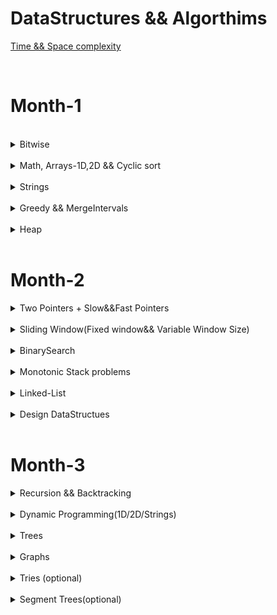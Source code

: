 DataStructures && Algorthims
============================

[Time && Space complexity](https://flexiple.com/algorithms/big-o-notation-cheat-sheet/)


<br>

<h1>Month-1</h1>


<br>
<details>
<Summary>Bitwise</Summary>

<Summary>Bitwise properties</Summary>

S.No. | Question Name | Java Solution |
------|---------------|---------------|
1 | [Check if ith bit set or not](https://practice.geeksforgeeks.org/problems/check-whether-k-th-bit-is-set-or-not-1587115620/1) |[JAVA](./src/main/java/Bitwise/BitSetOrNot.java)|
1 | [Number of 1 bits](https://leetcode.com/problems/number-of-1-bits/) |[JAVA](./src/main/java/Bitwise/NumberOfSetBits.java)|
1 | [Counting Bits](https://leetcode.com/problems/counting-bits/) |[JAVA](./src/main/java/Bitwise/CountingBits.java)|
4 | [Reverse Bits](https://leetcode.com/problems/reverse-bits/) |[JAVA](./src/main/java/Bitwise/ReverseBits.java)|
5 | [say N is odd/even](https://practice.geeksforgeeks.org/problems/odd-or-even3618/1) |[JAVA](./src/main/java/Bitwise/EvenOrOdd.java)|
6 | [Swap all odd and even bits](https://practice.geeksforgeeks.org/problems/swap-all-odd-and-even-bits-1587115621/1) |[JAVA](./src/main/java/Bitwise/PowerSet.java)|
7 | [Longest Consecutive 1’s)](https://practice.geeksforgeeks.org/problems/longest-consecutive-1s-1587115620/1) |[JAVA](./src/main/java/Bitwise/PowerSet.java)|
8 | [Sparse Number](https://practice.geeksforgeeks.org/problems/number-is-sparse-or-not-1587115620/1) |[JAVA](./src/main/java/Bitwise/PowerSet.java)|
9 | [Extract/Set/Clear/Remove](https://www.geeksforgeeks.org/set-clear-and-toggle-a-given-bit-of-a-number-in-c/) |[JAVA](./src/main/java/Bitwise/)|
10 | [Check if a no is a power of 2](https://practice.geeksforgeeks.org/problems/power-of-2-1587115620/1) |[JAVA](./src/main/java/Bitwise/PowerOf2OrNot.java)|
11 | [Copy set bits in a range ](https://www.geeksforgeeks.org/copy-set-bits-in-a-range/) |[JAVA](https://www.geeksforgeeks.org/copy-set-bits-in-a-range)|
12 | [Complement of base 10 number ](https://leetcode.com/problems/complement-of-base-10-integer) |[JAVA](./src/main/java/Bitwise/DecimalToBinaryConversion.java)|
13 | [bit difference ](https://leetcode.com/problems/convert-a-number-to-hexadecimal/) |[JAVA](./src/main/java/Bitwise/DecimalToBinaryConversion.java)|

<Summary>Shifting</Summary>

S.No. | Question Name | Java Solution |
------|---------------|---------------|
1 | [Print Xor of 1 to N and Range](https://practice.geeksforgeeks.org/problems/xor-of-a-given-range/1) |[JAVA](./src/main/java/Bitwise/XOR_Range.java)|
2 | [Bitwise AND of Numbers Range](https://leetcode.com/problems/bitwise-and-of-numbers-range/) |[JAVA](./src/main/java/Bitwise/BitwiseANDRange.java)|
3 | [Divide two integers without using multiplication, division, and mod operator ](https://leetcode.com/problems/divide-two-integers/) |[JAVA](./src/main/java/Bitwise/DecimalToBinaryConversion.java)|
4 | [square of no without using *, / and pow() ](https://www.geeksforgeeks.org/calculate-square-of-a-number-without-using-and-pow/) |[JAVA](./src/main/java/Bitwise/DecimalToBinaryConversion.java)|

<Summary>XOR problems</Summary>

S.No. | Question Name | Java Solution |
------|---------------|---------------|
1 | [Maximum subset XOR](https://practice.geeksforgeeks.org/problems/maximum-subset-xor/1) |[JAVA](./src/main/java/Bitwise/PowerSet.java)|
2 | [Single Number](https://leetcode.com/problems/single-number/) |[JAVA](./src/main/java/Bitwise/SingleNumber_I.java)|
2 | [Single Number II](https://leetcode.com/problems/single-number-ii/) |[JAVA](./src/main/java/Bitwise/SingleNumber_I.java)|
2 | [Single Number III](https://leetcode.com/problems/single-number-iii) |[JAVA](./src/main/java/Bitwise/TwoUniqueNumbers.java)|
3 | [Swap 2 nos without using third variable](https://practice.geeksforgeeks.org/problems/swap-two-numbers3844/1) |[JAVA](./src/main/java/Bitwise/Swap2Numbers.java)|
4 | [Missing Numbers](https://leetcode.com/problems/missing-number/) |[JAVA](./src/main/java/Bitwise/MissingNumberXor.java)|
5 | [Subsets(power set)](https://practice.geeksforgeeks.org/problems/power-set4302/1) |[JAVA](./src/main/java/Bitwise/PowerSet.java)|

<Summary>Conversions</Summary>

S.No. | Question Name | Java Solution |
------|---------------|---------------|
1 | [Decimal to Binary ](https://practice.geeksforgeeks.org/problems/decimal-to-binary-1587115620/1) |[JAVA](./src/main/java/Bitwise/DecimalToBinaryConversion.java)|
2 | [Binary to Decimal](https://practice.geeksforgeeks.org/problems/binary-number-to-decimal-number3525/1) |[JAVA](./src/main/java/Bitwise/BinaryToDecimalConversion.java)|
3 | [Convert a number to hexadecimal ](https://leetcode.com/problems/convert-a-number-to-hexadecimal/) |[JAVA](./src/main/java/Bitwise/DecimalToBinaryConversion.java)|
4 | [Add Binary](https://leetcode.com/problems/add-binary/) |[JAVA](./src/main/java/Bitwise/AddBinary.java)|
5 | [Sum of Two Integers](https://leetcode.com/problems/sum-of-two-integers/) |[JAVA](./src/main/java/Bitwise/SumOfTwoIntegers.java)|


</details>





<br>
<details>
<Summary>Math, Arrays-1D,2D && Cyclic sort</Summary>

<br/>
<Summary>Math</Summary>

S.No. | Question Name | Java Solution |
------|---------------|---------------|
1 | [Plus One](https://leetcode.com/problems/plus-one/) |[JAVA](./src/main/java/Arrays/PlusOne.java)|
2 | [Factorial Trailing Zeros](https://leetcode.com/problems/factorial-trailing-zeroes/) |[JAVA](./src/main/java/Arrays/FactorialTrailingZeros.java)|
3 | [Max points on a line](https://leetcode.com/problems/max-points-on-a-line/) |[JAVA](./src/main/java/Arrays/MaxPointsInALine.java)|
4 | [Fraction to recurring decimal](https://leetcode.com/problems/fraction-to-recurring-decimal/) |[JAVA](./src/main/java/Arrays/FractionToRecurringDecimal.java)|
5 | [Logger Rate Limiter](https://prepfortech.in/interview-topics/hash-table/logger-rate-limiter-leet-code/) |[JAVA](./src/main/java/Arrays/)|
6 | [Ugly Number - prime factors](https://leetcode.com/problems/ugly-number/) |[JAVA](./src/main/java/Arrays/Primes.java)|
6 | [Count primes](https://leetcode.com/problems/count-primes/) |[JAVA](./src/main/java/Arrays/Primes.java)|
7 | [GCD/LCM](https://leetcode.com/problems/logger-rate-limiter/) |[JAVA](./src/main/java/Arrays/Primes.java)|
8 | [Pascals Triangle](https://leetcode.com/problems/pascals-triangle/) |[JAVA](./src/main/java/Arrays/PascalsTriangle.java)|
9 | [Integer to Roman](https://leetcode.com/problems/integer-to-roman/) |[JAVA](./src/main/java/Arrays/IntegerToRomanViceVersa.java)|
9 | [Roman To Integer](https://leetcode.com/problems/roman-to-integer/) |[JAVA](./src/main/java/Arrays/IntegerToRomanViceVersa.java)|
10 | [Excel sheet column title](https://leetcode.com/problems/roman-to-integer/) |[JAVA](./src/main/java/Arrays/ExcelSheet.java)|
10 | [Excel Sheet column number](https://leetcode.com/problems/roman-to-integer/) |[JAVA](./src/main/java/Arrays/ExcelSheet.java)|


<br/>
<Summary>Cyclic Sort - all are same logic</Summary>

S.No. | Question Name | Java Solution |
------|---------------|---------------|
1 |[Missing Number](https://leetcode.com/problems/missing-number/) |[JAVA](./src/main/java/CyclicSort/MissingNumber.java)|
1 |[Find all numbers disappeard in the array](https://leetcode.com/problems/find-all-numbers-disappeared-in-an-array/) |[JAVA](./src/main/java/CyclicSort/FindAllMissingNumbersInArray.java)|
1 |[FInd the duplicate number](https://leetcode.com/problems/find-the-duplicate-number/)|[JAVA](./src/main/java/CyclicSort/FindTheDuplicateNumber.java)|
1 |[Find all duplicates in an array](https://leetcode.com/problems/find-all-duplicates-in-an-array/) |[JAVA](./src/main/java/CyclicSort/FillAllDuplicatesInArray.java)|
1 |[Set mismatch](https://leetcode.com/problems/set-mismatch/) |[JAVA](./src/main/java/CyclicSort/SetMismatch.java)|
1 |[First missing positive number](https://leetcode.com/problems/first-missing-positive/)|[JAVA](./src/main/java/CyclicSort/FirstMissingPositive.java)|



<br/>
<Summary>1D-Array</Summary>

S.No. | Question Name | Java Solution |
------|---------------|---------------|
1 | [Palindrome Number](https://leetcode.com/problems/palindrome-number/) |[JAVA](./src/main/java/Arrays/PalindromeNumber.java)|
1 | [Longest Palindrome](https://leetcode.com/problems/longest-palindrome/) |[JAVA](./src/main/java/Arrays/LongestPalindromeLength.java)|
1 | [Longest Consecutive sequence](https://leetcode.com/problems/longest-consecutive-sequence/) |[JAVA](./src/main/java/Arrays/LongestConsecutiveSequence.java)|
2 | [Majority Element I & II](https://leetcode.com/problems/majority-element/) |[JAVA](./src/main/java/Arrays/MajorityElement.java)|
3 | [max-consecutive-ones](https://leetcode.com/problems/max-consecutive-ones/) |[JAVA](./src/main/java/TwoPointers/MaxConsecutiveOnes.java)|
4 | [Product of Array-exceptSelf(PrefixSum)](https://leetcode.com/problems/product-of-array-except-self/) |[JAVA](./src/main/java/Arrays/ProductOfArrayExceptSelf.java)|
5 | [RotateArray](https://leetcode.com/problems/rotate-array/) |[JAVA](./src/main/java/Arrays/RotateArray.java)|
5 | [check if array is rotated or not](https://leetcode.com/problems/check-if-array-is-sorted-and-rotated/) |[JAVA](./src/main/java/Arrays/RotateArray.java)|
6 | [Convert array into zigzag fashion](https://practice.geeksforgeeks.org/problems/convert-array-into-zig-zag-fashion1638/1) |[JAVA](./src/main/java/Arrays/Zigzag.java)|
6 | [Wiggle sort I & II](https://leetcode.com/problems/wiggle-sort-ii/) |[JAVA](./src/main/java/Arrays/Zigzag.java)|
6 | [Rearrange Array Alternatly](https://practice.geeksforgeeks.org/problems/-rearrange-array-alternately-1587115620/1) |[JAVA](./src/main/java/Arrays/Zigzag.java)|
6 | [Element with left side smaller and right side greater](https://practice.geeksforgeeks.org/problems/unsorted-array4925/1) |[JAVA](./src/main/java/Arrays/Zigzag.java)|

<br/>
<Summary>Matrix - 2D Problems</Summary>

S.No. | Question Name | Java Solution |
------|---------------|---------------|
1 | [Rotate Image](https://leetcode.com/problems/rotate-image/) |[JAVA](./src/main/java/Arrays/RotateImage.java)|
2 | [Set Matrix to Zero](https://leetcode.com/problems/set-matrix-zeroes/) |[JAVA](./src/main/java/Arrays/SetMatrixToZeros.java)|
3 | [Spiral Matrix I & II](https://leetcode.com/problems/spiral-matrix/) |[JAVA](./src/main/java/Arrays/SpiralMatrix.java)|
4 | [Game of Life](https://leetcode.com/problems/game-of-life/) |[JAVA](./src/main/java/Arrays/GameOfLife.java)|


</details>




<br>
<details>
<Summary>Strings</Summary>

<Summary>Common string problems</Summary>

S.No. | Question Name | Java Solution |
------|---------------|---------------|
1 | [Valid Anagram](https://leetcode.com/problems/valid-anagram/) |[JAVA](./src/main/java/Strings/ValidAnagram.java)|
2 | [Group Anagrams](https://leetcode.com/problems/group-anagrams/) |[JAVA](./src/main/java/Strings/)|
3 | [Valid Palindrome](https://leetcode.com/problems/valid-palindrome/) |[JAVA](./src/main/java/Strings/ValidPalindrome.java)|
4 | [Valid Palindrome II](https://leetcode.com/problems/valid-palindrome-ii/) |[JAVA](./src/main/java/Strings/ValidPalindromeII.java)|
5 | [Isomorphic Strings](https://leetcode.com/problems/isomorphic-strings/) |[JAVA](./src/main/java/Strings/Isomorphic.java)|
6 | [Ransom Note](https://leetcode.com/problems/ransom-note/) |[JAVA](./src/main/java/Strings/RansomNote.java)|
7 | [Count and Say](https://leetcode.com/problems/count-and-say/) |[JAVA](./src/main/java/Strings/CountAndSay.java)|
8 | [Encode & Decode Strings](https://leetcode.com/problems/encode-and-decode-strings/) |[JAVA](./src/main/java/Strings/EncodeAndDecodeStrings.java)|
9 | [String Compression](https://leetcode.com/problems/string-compression) |[JAVA](./src/main/java/Strings/TextJustification.java)|
10 | [Zig Zag conversion](https://leetcode.com/problems/zigzag-conversion/) |[JAVA](./src/main/java/Strings/ZigZagConversion.java)|
11| [Length of Last Word](https://leetcode.com/problems/length-of-last-word/) |[JAVA](./src/main/java/Strings/LengthOfLastWord.java)|
12 | [Reverse words in a string](https://leetcode.com/problems/reverse-words-in-a-string/) |[JAVA](./src/main/java/Strings/ReverseWordsInAString.java)|

<Summary>KMP Algorithm - Pattern matching && Text formatting</Summary>

S.No. | Question Name | Java Solution |
------|---------------|---------------|
1 | [Find the index of the first occurence in a string(atoI - kmp)](https://leetcode.com/problems/find-the-index-of-the-first-occurrence-in-a-string/) |[JAVA](./src/main/java/Strings/AtoIKMP.java)|
2 | [Longest common prefix](https://leetcode.com/problems/longest-common-prefix/) |[JAVA](./src/main/java/Strings/LongestCommonPrefix.java)|
3 | [Text Justification](https://leetcode.com/problems/text-justification/) |[JAVA](./src/main/java/Strings/TextJustification.java)|

<Summary>Other problems</Summary>

S.No. | Question Name | Java Solution |
------|---------------|---------------|
1 | [minimum-insertion-steps-to-make-a-string-palindrome](https://leetcode.com/problems/minimum-insertion-steps-to-make-a-string-palindrome) |[JAVA](./src/main/java/Strings/MinInsertions.java)|
2 | [longest-palindromic-substring](https://leetcode.com/problems/longest-palindromic-substring) |[JAVA](./src/main/java/Strings/LongestPalindromicSubstring.java)|
3 | [Compare version numbers](https://leetcode.com/problems/compare-version-numbers/) |[JAVA](./src/main/java/Strings/CompareVersionNumbers.java)|
4 | [Validate IP Address](https://leetcode.com/problems/validate-ip-address) |[JAVA](./src/main/java/Strings/ValidateIPAddress.java)|
5 | [Kids with greatest number of candies](https://leetcode.com/problems/kids-with-the-greatest-number-of-candies) |[JAVA](./src/main/java/Strings/TextJustification.java)|
6 | [Can place flowers](https://leetcode.com/problems/can-place-flowers) |[JAVA](./src/main/java/Strings/TextJustification.java)|
7 | [GCD of strings](https://leetcode.com/problems/greatest-common-divisor-of-strings) |[JAVA](./src/main/java/Strings/TextJustification.java)|

</details>



<br>
<details>
<Summary>Greedy && MergeIntervals </Summary>

S.No. | Question Name | Java Solution |
------|---------------|---------------|
1 |[Largest-Number](https://leetcode.com/problems/largest-number/) |[JAVA](./src/main/java/Greedy/LargestFromArray.java)|
2 |[Gas Station](https://leetcode.com/problems/gas-station/) |[JAVA](./src/main/java/Greedy/GasStationOrCircularTour.java)|
3 |[Candy](https://leetcode.com/problems/candy/) |[JAVA](./src/main/java/Greedy/CarPoolingAndCandy.java)|
4 |[Car Pooling](https://leetcode.com/problems/car-pooling/) |[JAVA](./src/main/java/Greedy/CarPoolingAndCandy.java)|
5 |[Boats to save people](https://leetcode.com/problems/boats-to-save-people/) |[JAVA](./src/main/java/Greedy/MinimumNoOfBoatsToSavePeople.java)|
6 |[Minimum platforms](https://practice.geeksforgeeks.org/problems/minimum-platforms-1587115620/1) |[JAVA](./src/main/java/Greedy/MinimumNoOfPlatformsRequired.java)|
7 |[Minimum no of refueling shops](https://leetcode.com/problems/minimum-number-of-refueling-stops/) |[JAVA](./src/main/java/Greedy/MinimumNoOfRefuelingStops.java)|
8 |[Jump Game](https://leetcode.com/problems/jump-game/) |[JAVA](./src/main/java/Greedy/JumpGame.java)|
9 |[Two-City-scheduling](https://leetcode.com/problems/two-city-scheduling/) |[JAVA](./src/main/java/Greedy/TwoCitySchedulingInterview.java)|
10 |[Find the celebrity](https://www.youtube.com/watch?v=LZJBZEnoYLQ) |[JAVA](./src/main/java/Greedy/FindTheCelebrity.java)|
11 |[distribute-candies](https://leetcode.com/problems/distribute-candies/) |[JAVA](./src/main/java/Greedy/DistributeCandies.java)|
12 |[increasing-triplet-subsequence](https://leetcode.com/problems/increasing-triplet-subsequence/) |[JAVA](./src/main/java/Greedy/IncreasingTripletSubsequence.java)|


<Summary>MergeIntervals</Summary>

S.No. | Question Name | Java Solution |
------|---------------|---------------|
1 |[mergeInterval](https://leetcode.com/problems/merge-intervals/) |[JAVA](./src/main/java/mergeIntervals/mergeIntervals.java)|
2 |[InsertInterval](https://leetcode.com/problems/insert-interval/) |[JAVA](./src/main/java/mergeIntervals/InsertIntervals.java)|
3 |[Non-overlapping intervals](https://leetcode.com/problems/non-overlapping-intervals/) |[JAVA](./src/main/java/mergeIntervals/Non_overlappingInterval.java)|
4 |[Interval List Intersections](https://leetcode.com/problems/interval-list-intersections/) |[JAVA](./src/main/java/mergeIntervals/IntervalListIntersections.java)|
5 |[Minimum no of arrows to burst ballons](https://leetcode.com/problems/minimum-number-of-arrows-to-burst-balloons/) |[JAVA](./src/main/java/mergeIntervals/MinimumArrowsToBurstBallons.java)|
5 |[Meeting rooms I&II](https://www.lintcode.com/problem/920/) |[JAVA](./src/main/java/mergeIntervals/MeetingRooms.java)|
6 |[Employee free time](https://leetcode.com/problems/employee-free-time/) |[JAVA](./src/main/java/mergeIntervals/EmployeeFreeTime.java)|
7 |[Summary Ranges](https://leetcode.com/problems/summary-ranges/) |[JAVA](./src/main/java/mergeIntervals/SummaryRanges.java)|
</details>




<br>
<details>
<Summary>Heap</Summary>


<Summary>Kth Smallest/Largest</Summary>

S.No. | Question Name | Java Solution |
------|---------------|---------------|
1 | [K Closest Points to Origin](https://leetcode.com/problems/k-closest-points-to-origin/) |[JAVA](./src/main/java/Heaps//)|
1 | [Kth Largest element in an array](https://leetcode.com/problems/kth-largest-element-in-an-array/) |[JAVA](./src/main/java/Heaps/)|
1 | [Kth Largest Element in a Stream](https://leetcode.com/problems/kth-largest-element-in-a-stream/) |[JAVA](./src/main/java/Heaps/)|
2 | [Find K pairs with smallest sums](https://leetcode.com/problems/find-k-pairs-with-smallest-sums/) |[JAVA](./src/main/java/Heaps/)|
3 | [Find the Kth Smallest Sum of a Matrix with sorted rows](https://leetcode.com/problems/find-the-kth-smallest-sum-of-a-matrix-with-sorted-rows/) |[JAVA](./src/main/java/Heaps/)|


<Summary>Top K pattern</Summary>

S.No. | Question Name | Java Solution |
------|---------------|---------------|
4 | [Top k Frequent elements](https://leetcode.com/problems/top-k-frequent-elements/) |[JAVA](./src/main/java/Heaps/)|
4 | [Top k Frequent words](https://leetcode.com/problems/top-k-frequent-words/) |[JAVA](./src/main/java/Heaps/)|
4 | [Sort Characters By Frequency](https://leetcode.com/problems/sort-characters-by-frequency/) |[JAVA](./src/main/java/Heaps/)|


<Summary>Two Heaps && Merge Patterns</Summary>

S.No. | Question Name | Java Solution |
------|---------------|---------------|
1 | [Find median from data stream](https://leetcode.com/problems/find-median-from-data-stream/) |[JAVA](./src/main/java/Heaps/)|
1 | [Sliding Window Median](https://leetcode.com/problems/sliding-window-median/) |[JAVA](./src/main/java/Heaps/)|
2 | [Merge k sorted lists](https://leetcode.com/problems/merge-k-sorted-lists) |[JAVA](./src/main/java/Heaps/MergeKSortedLists.java)|
3 | [Reoragnize String](https://leetcode.com/problems/reorganize-string/) |[JAVA](./src/main/java/Heaps/)|
3 | [Rearrange String k Distance Apart](https://leetcode.com/problems/reorganize-string/) |[JAVA](./src/main/java/Heaps/)|
4 | [Task Scheduler](https://leetcode.com/problems/task-scheduler/) |[JAVA](./src/main/java/Heaps/)|
5 | [IPO](https://leetcode.com/problems/ipo/) |[JAVA](./src/main/java/Heaps/)|
6 | [Ugly Number II](https://leetcode.com/problems/ugly-number-ii/)|[JAVA](./src/main/java/Heaps/)|
7 | [Minimum Cost to Hire K workers](https://leetcode.com/problems/minimum-cost-to-hire-k-workers/) |[JAVA](./src/main/java/Heaps/)|
8 | [Minimum Cost to Connect sticks](https://www.codingninjas.com/studio/problems/minimum-cost-to-connect-sticks_1402396) |[JAVA](./src/main/java/Heaps/)|


</details>


<br>
<h1>Month-2</h1>

<details>
<Summary>Two Pointers + Slow&&Fast Pointers</Summary>

S.No. | Question Name | Java Solution |
------|---------------|---------------|
1 | [Two Sum](https://leetcode.com/problems/two-sum/) |[JAVA](./src/main/java/TwoPointers/TwoSum_I.java)|
2 | [Two Sum II - Input Array sorted](https://leetcode.com/problems/two-sum-ii-input-array-is-sorted/) |[JAVA](./src/main/java/TwoPointers/TwoSum_II.java)|
3 | [3 Sum](https://leetcode.com/problems/3sum/) |[JAVA](./src/main/java/TwoPointers/ThreeSum.java)|
4 | [3 Sum closest](https://leetcode.com/problems/3sum-closest/) |[JAVA](./src/main/java/TwoPointers/ThreeSumClosest.java)|
5 | [4 Sum](https://leetcode.com/problems/4sum/) |[JAVA](./src/main/java/TwoPointers/FourSum.java)|
6 | [4 Sum II](https://leetcode.com/problems/4sum-ii/) |[JAVA](./src/main/java/TwoPointers/FourSum_II.java)|
7 | [k-diff-pairs-in-an-array](https://leetcode.com/problems/k-diff-pairs-in-an-array/) |[JAVA](./src/main/java/TwoPointers/FindKDiffPairs.java)|
8 | [Valid Triangle](https://leetcode.com/problems/valid-triangle-number/) |[JAVA](./src/main/java/TwoPointers/ValidTriangle.java)|
9 | [partition-labels](https://leetcode.com/problems/partition-labels/) |[JAVA](./src/main/java/TwoPointers/PartitionLabels.java)|
10 | [move-zeroes](https://leetcode.com/problems/move-zeroes/) |[JAVA](./src/main/java/TwoPointers/MoveZeros.java)|
11 | [sort-colors](https://leetcode.com/problems/sort-colors/) |[JAVA](./src/main/java/TwoPointers/SortColors.java)|
13 | [Remove Element](https://leetcode.com/problems/remove-element/) |[JAVA](./src/main/java/TwoPointers/RemoveElement.java)|
13 | [remove-duplicates-from-sorted-array/](https://leetcode.com/problems/remove-duplicates-from-sorted-array/) |[JAVA](./src/main/java/TwoPointers/RemoveDuplicatesFromSortedArrayIAndII.java)|
13 | [remove-duplicates-from-sorted-array II/](https://leetcode.com/problems/remove-duplicates-from-sorted-array-ii/) |[JAVA](./src/main/java/TwoPointers/RemoveDuplicatesFromSortedArrayIAndII.java)|
14 | [merge-sorted-array](https://leetcode.com/problems/merge-sorted-array/) |[JAVA](./src/main/java/TwoPointers/MergeSortedArray.java)|
15 | [trapping-rain-water](https://leetcode.com/problems/trapping-rain-water/)|[JAVA](./src/main/java/TwoPointers/TrappingRainWater.java)|
15 | [Trapping-rain-water-II](https://leetcode.com/problems/trapping-rain-water-ii/) |[JAVA](./src/main/java/TwoPointers/)|
16 | [container-with-most-water](https://leetcode.com/problems/container-with-most-water/) |[JAVA](./src/main/java/TwoPointers/ContainerWithMostWater.java)|
16 | [Next permutation](https://leetcode.com/problems/next-permutation/) |[JAVA](./src/main/java/TwoPointers/ContainerWithMostWater.java)|


<Summary>Slow and Fast Pointers</Summary>

S.No. | Question Name | Java Solution |
------|---------------|---------------|
1 | [Middle of the LinkedList](https://leetcode.com/problems/middle-of-the-linked-list/) |[JAVA](./src/main/java/FastAndSlowPointers/MiddleOfTheLinkedList.java)|
2 | [Linked List cycle](https://leetcode.com/problems/linked-list-cycle/) |[JAVA](./src/main/java/FastAndSlowPointers/LinkedListCycle.java)|
2 | [Linked List cycle II](https://leetcode.com/problems/linked-list-cycle-ii/) |[JAVA](./src/main/java/FastAndSlowPointers/LinkedListCycle_II.java)|
3 | [Circular Array Loop](https://leetcode.com/problems/circular-array-loop/) |[JAVA](./src/main/java/FastAndSlowPointers/CircularArrayLoop.java)|
4 | [Palindrome LinkedList](https://leetcode.com/problems/palindrome-linked-list/) |[JAVA](./src/main/java/FastAndSlowPointers/PalindromeLinkedList.java)|
5 | [Happy Number](https://leetcode.com/problems/happy-number/) |[JAVA](./src/main/java/FastAndSlowPointers/HappyNumber.java)|
6 | [Find the duplicate Number](https://leetcode.com/problems/find-the-duplicate-number/description/) |[JAVA](./src/main/java/FastAndSlowPointers/FindTheDuplicateNumber.java)|
7 | [Swapping nodes Linked List](https://leetcode.com/problems/swapping-nodes-in-a-linked-list/) |[JAVA](./src/main/java/LinkedList/SwapNodesInLinkedList.java)|
7 | [Remove/Delete Nth node from end of list](https://leetcode.com/problems/remove-nth-node-from-end-of-list/) |[JAVA](./src/main/java/LinkedList/RemoveNthNodeFromEndOfList.java)|
7 | [Delete Node in a Linked Lists](https://leetcode.com/problems/delete-node-in-a-linked-list/) |[JAVA](./src/main/java/LinkedList/DeleteNodeInALinkedList.java)|
7 | [Delete Middle Node of Linked List](https://leetcode.com/problems/delete-the-middle-node-of-a-linked-list/) |[JAVA](./src/main/java/LinkedList/DeleteMiddleOfLinkedList.java)|

</details>






<br>

<details>
<Summary>Sliding Window(Fixed window&& Variable Window Size)</Summary>

S.No. | Question Name | Java Solution |
------|---------------|---------------|
1 |[**Sliding Window Maximum**](https://leetcode.com/problems/sliding-window-maximum/) |[JAVA](./src/main/java/SlidingWindow_Fixed/SlidingWindowMaximum.java)|
2 |[**Minimum Window Substring**](https://leetcode.com/problems/minimum-window-substring/) |[JAVA](./src/main/java/SlidingWindow_Fixed/MinimumWindowSubstring.java)|
3 |[Longest Substring with almost K **distinct** characters](https://www.lintcode.com/problem/386/) |[JAVA]()|
3 |[**Fruits into baskets**](https://leetcode.com/problems/fruit-into-baskets/) |[JAVA](./src/main/java/SlidingWindow_Fixed/FruitsIntoBasket.java)| |
3 |[Subarrays with K **different** Integers](https://leetcode.com/problems/subarrays-with-k-different-integers/)|[JAVA]()|
4 |[Longest Substring with atleast k **repeating** characters](https://leetcode.com/problems/longest-substring-with-at-least-k-repeating-characters/)|[JAVA]()|
5 |[Longest **Repeating** Character Replacement](https://leetcode.com/problems/longest-repeating-character-replacement/)|[JAVA]()|
6 |[substrings of size 3 with distinct characters](https://leetcode.com/problems/substrings-of-size-three-with-distinct-characters/)|[JAVA](./src/main/java/SlidingWindow_Fixed/SubstringsOfSize3WithDistinctCharacters.java)|
6 |[Contains duplicates II && III](https://leetcode.com/problems/contains-duplicate-ii/)|[JAVA](./src/main/java/SlidingWindow_Fixed/ContainsDuplicate_II.java)|
6 |[Maximum-average-subarray-I](https://leetcode.com/problems/maximum-average-subarray-i/)|[JAVA](./src/main/java/SlidingWindow_Fixed/Maximum_average_subarray_I.java)|
6 |[DietPlanPerformance ](http://lixinchengdu.github.io/algorithmbook/leetcode/diet-plan-performance.html)|[JAVA](./src/main/java/SlidingWindow_Fixed/DietPlanPerformance.java)|
7 |[Find the K-Beauty of a Number](https://leetcode.com/problems/find-the-k-beauty-of-a-number/)|[JAVA](./src/main/java/SlidingWindow_Fixed/FindTheKBeautyOFANumber.java)|
7 |[Repeated DNA Sequences](https://leetcode.com/problems/repeated-dna-sequences/)|[JAVA](./src/main/java/SlidingWindow_Fixed/RepeatedDNASequences.java)|
8 |[Find all anagrams in a string](https://leetcode.com/problems/find-all-anagrams-in-a-string/)|[JAVA](./src/main/java/SlidingWindow_Fixed/FindAllAnagaramsInAString.java)|
8 |[Count Occurences of Anagram](https://www.geeksforgeeks.org/count-occurrences-of-anagrams/)|[JAVA]()|
9 |[Permutations In a String](https://leetcode.com/problems/permutation-in-string/)|[JAVA](./src/main/java/SlidingWindow_Fixed/PermutationInAString.java)|



<Summary>Sliding Window(Variable Window Size)</Summary>

S.No. | Question Name | Java Solution |
------|---------------|---------------|
1|[longest-substring-without-**repeating**-characters](https://leetcode.com/problems/longest-substring-without-repeating-characters/)|[JAVA](./src/main/java/SlidingWindow_Variable/LongestSubstringWithoutRepeatingCharacters.java)|
1 |[Subarrays-Product-LessThan-K](https://leetcode.com/problems/subarray-product-less-than-k/)|[JAVA](./src/main/java/SlidingWindow_Variable/Subarray_Product_LessThan_K.java)|
1 |[Subarrays-Sum-Equals-K](https://leetcode.com/problems/subarray-product-less-than-k/)|[JAVA](./src/main/java/SlidingWindow_Variable/Subarray_Sum_Equals_K.java)|
1 |[Maximum Size subarray sum equals K +ve/-ve](https://www.lintcode.com/problem/911)|[JAVA](./src/main/java/SlidingWindow_Variable/MaximumSizeSubArraySumEqualsToK.java)|
1 |[Minimum Size subarray sum Equals K Only +ve](https://leetcode.com/problems/minimum-size-subarray-sum)|[JAVA](./src/main/java/SlidingWindow_Variable/MinimumSize_SubarraySum_GreaterThanEquals_K.java)|
2 |[**MaximumConsecutiveOnes-III**](https://leetcode.com/problems/max-consecutive-ones-iii)|[JAVA](./src/main/java/SlidingWindow_Variable/MaxConsecutiveOnes_III.java)|
3 |[Grumpy Bookstore Owner](https://leetcode.com/problems/grumpy-bookstore-owner)|[JAVA](./src/main/java/SlidingWindow_Variable/GrumpyBookStoreOwner.java)|
4 |[**Sliding-Window-Median**](https://leetcode.com/problems/sliding-window-median/)|[JAVA](./src/main/java/SlidingWindow_Variable/Sliding_Window_Median.java)|
5 |[substring-with-concatenation-of-all-words](https://leetcode.com/problems/substring-with-concatenation-of-all-words)|[JAVA](./src/main/java/SlidingWindow_Variable/SubstringWithConcatenationOfAllWords.java)|
6 |[longest-nice-substring](https://leetcode.com/problems/longest-nice-substring/)|[JAVA](./src/main/java/SlidingWindow_Variable/LongestNiceSubstring.java)|
7 |[**maximum-points-you-can-obtain-from-cards**](https://leetcode.com/problems/maximum-points-you-can-obtain-from-cards)|[JAVA](./src/main/java/SlidingWindow_Variable/GrumpyBookStoreOwner.java)|
8 |[**Minimum Window Subsequence**](https://www.lintcode.com/problem/857/)|[JAVA](./src/main/java/SlidingWindow_Variable/GrumpyBookStoreOwner.java)|
9 |[frequency-of-the-most-frequent-element](https://leetcode.com/problems/frequency-of-the-most-frequent-element/)|[JAVA](./src/main/java/SlidingWindow_Variable/GrumpyBookStoreOwner.java)|
10 |[count-unique-characters-of-all-substrings-of-a-given-string](https://leetcode.com/problems/count-unique-characters-of-all-substrings-of-a-given-string/)|[JAVA](./src/main/java/SlidingWindow_Variable/GrumpyBookStoreOwner.java)|
12 |[Longest Subsequence Repeated k Times](https://leetcode.com/problems/longest-subsequence-repeated-k-times/)|[JAVA](./src/main/java/SlidingWindow_Variable/GrumpyBookStoreOwner.java)|
13 |[longest-continuous-subarray-with-absolute-diff-less-than-or-equal-to-limit](https://leetcode.com/problems/longest-continuous-subarray-with-absolute-diff-less-than-or-equal-to-limit)|[JAVA](./src/main/java/SlidingWindow_Variable/LongestContinuousSubarrayWithAbsoluteDiffLessThan.java)|
</details>

</details>
<br>


<details>
<Summary>BinarySearch</Summary>

S.No. | Question Name | Java Solution |
------|---------------|---------------|
1 |[Binary Search](https://leetcode.com/problems/binary-search/) |[JAVA](./src/main/java/BinarySearch/BinarySearch.java)|
1 |[Lower and Upper Bound](https://www.codingninjas.com/studio/problems/lower-bound_8165382) |[JAVA](./src/main/java/BinarySearch/LowerAndUpperBound.java)|
1 |[Search for insert position](https://leetcode.com/problems/search-insert-position/) |[JAVA](./src/main/java/BinarySearch/)|
1 |[Floor and Ceil in a sorted Array](https://takeuforward.org/arrays/floor-and-ceil-in-sorted-array/) |[JAVA](./src/main/java/BinarySearch/FloorAndCeil.java)|
2 |[Find the first and Last occurences of a given number in sorted ](https://leetcode.com/problems/find-first-and-last-position-of-element-in-sorted-array/) |[JAVA](./src/main/java/BinarySearch/FindTheFirstAndLastCountOccurences.java)|
2 |[Count occurences of a given number in a sorted array](https://leetcode.com/problems/binary-search/) |[JAVA](./src/main/java/BinarySearch/FindTheFirstAndLastCountOccurences.java)|
3 |[Search in a rotated sorted array I](https://leetcode.com/problems/search-in-rotated-sorted-array) |[JAVA](./src/main/java/BinarySearch/SearchInASortedRotatedMatrix.java)|
3 |[Search in a rotated sorted array II - duplicates](https://leetcode.com/problems/search-in-rotated-sorted-array-ii) |[JAVA](./src/main/java/BinarySearch/SearchInASortedRotatedMatrix.java)|
4 |[minimum in a rotated sorted array](https://leetcode.com/problems/find-minimum-in-rotated-sorted-array/) |[JAVA](./src/main/java/BinarySearch/FindMinimum.java)|
5 |[Single element in a sorted array](https://leetcode.com/problems/single-element-in-a-sorted-array/) |[JAVA](./src/main/java/BinarySearch/SingleElementInSortedArray.java)|
6 |[Median of two sorted arrays](https://leetcode.com/problems/median-of-two-sorted-arrays) |[JAVA](./src/main/java/BinarySearch/MedianOfTwoSortedArrays.java)|
7 |[Peak Index in a mountain array](https://leetcode.com/problems/peak-index-in-a-mountain-array/) |[JAVA](./src/main/java/BinarySearch/PeakIndexInMountainArray.java)|
8 |[Find the peak element](https://leetcode.com/problems/find-peak-element) |[JAVA](./src/main/java/BinarySearch/FindAPeakElementIN_1DMatrix.java)|
9 |[Find the peak element 2D Matrix](https://leetcode.com/problems/find-a-peak-element-ii/) |[JAVA](./src/main/java/BinarySearch/FindThePeakElementInA2DMatrix.java)|
10 |[Search in a 2D matrix I](https://leetcode.com/problems/search-a-2d-matrix/) |[JAVA](./src/main/java/BinarySearch/SearchInA2DMatrix_I.java)|
10 |[Search in a 2D Matrix II](https://leetcode.com/problems/search-a-2d-matrix/) |[JAVA](./src/main/java/BinarySearch/SearchInA2DMatrix_II.java)|
11 |[Matrix median](https://practice.geeksforgeeks.org/problems/median-in-a-row-wise-sorted-matrix1527/1) |[JAVA](./src/main/java/BinarySearch/MatrixMedian.java)|
12 |[Kth smallest element in a sorted matrix](https://leetcode.com/problems/kth-smallest-element-in-a-sorted-matrix/) |[JAVA](./src/main/java/BinarySearch/MatrixMedian.java)|
13 |[Kth missing positive number](https://takeuforward.org/arrays/kth-missing-positive-number/) |[JAVA](./src/main/java/BinarySearch/)|
14 |[Find the smallest divisor given a threshold](find-the-smallest-divisor-given-a-threshold) |[JAVA](./src/main/java/BinarySearch/SmallestDivisor.java)|
15 |[Kth element of 2 sorted arrays](https://www.codingninjas.com/studio/problems/k-th-element-of-2-sorted-array_1164159?utm_source=striver&utm_medium=website&utm_campaign=a_zcoursetuf) |[JAVA](./src/main/java/BinarySearch/KthElementOf2Sorted.java)|
16 |[Find the sqrt of a integer](https://leetcode.com/problems/sqrtx/) |[JAVA](./src/main/java/BinarySearch/SqrtOfNumber.java)|
17 |[Find the Nith root of a integer](https://www.codingninjas.com/studio/problems/nth-root-of-m_1062679?utm_source=striver&utm_medium=website&utm_campaign=a_zcoursetuf) |[JAVA](./src/main/java/BinarySearch/NthRootOfInteger.java)|
18 |[Koko eating bananas](https://leetcode.com/problems/koko-eating-bananas/) |[JAVA](./src/main/java/BinarySearch/KokoEatingBananas.java.java)|
19 |[Minimum days to make m bouquets](https://leetcode.com/problems/minimum-number-of-days-to-make-m-bouquets/) |[JAVA](./src/main/java/BinarySearch/MinimumBouquets.java)|
20 |[Least Capacity to ship packages in m days](https://leetcode.com/problems/capacity-to-ship-packages-within-d-days/) |[JAVA](./src/main/java/BinarySearch/CapacityToShip.java)|
21 |[Allocate cows to stalls with max possible distance](https://www.codingninjas.com/studio/problems/aggressive-cows_1082559) |[JAVA](./src/main/java/BinarySearch/AggresiveCows.java)|
21 |[Minimum no of pages allocation](https://www.codingninjas.com/studio/problems/allocate-books_1090540?utm_source=youtube&utm_medium=affiliate&utm_campaign=codestudio_Striver_BinarySeries) |[JAVA](./src/main/java/BinarySearch/AllocateBooksToStudents.java)|
21 |[Painters partition](https://www.codingninjas.com/studio/problems/painter-s-partition-problem_1089557?utm_source=striver&utm_medium=website&utm_campaign=a_zcoursetuf) |[JAVA](./src/main/java/BinarySearch/PaintersPartition.java)|
21 |[split-array-largest-sum](https://leetcode.com/problems/split-array-largest-sum/) |[JAVA](./src/main/java/BinarySearch/SplitArrayLargestSum.java)|
21 |[Minimize the max distance to gas station](https://leetcode.com/problems/minimize-max-distance-to-gas-station/) |[JAVA](https://leetcode.ca/2018-01-12-774-Minimize-Max-Distance-to-Gas-Station/)|
21 |[H-Index I && II](https://leetcode.com/problems/h-index-ii/) |[JAVA](./src/main/java/BinarySearch/HIndex_II.java)|
21 |[Heaters](https://leetcode.com/problems/heaters/) |[JAVA](./src/main/java/BinarySearch/Heaters.java)|
</details>


<br>
<details>
<Summary>Monotonic Stack problems</Summary>

S.No. | Question Name | Java Solution |
------|---------------|---------------|
1 | [NextGreaterElement(Right)](https://www.codingninjas.com/studio/problems/next-greater-element_670312) |[JAVA](./src/main/java/Stack/NextGreaterElementToRight.java)|
1 | [NextGreaterElement(Right) - Leetcode](https://leetcode.com/problems/next-greater-element-i/) |[JAVA](./src/main/java/Stack/NextGreaterElementToRight.java)|
1 | [Daily Temperatures(next greater element - Right)](https://leetcode.com/problems/daily-temperatures/) |[JAVA](./src/main/java/Stack/NextGreaterElementToRight.java)|
1 | [Online Stock span](https://leetcode.com/problems/online-stock-span/) |[JAVA](./src/main/java/Stack/)|
1 | [PreviousGreaterElement(NGE-Left) ](https://www.callicoder.com/nearest-greater-to-left/) |[JAVA](./src/main/java/Stack/NextGreaterElementToLeft.java)|
1 | [Remove K digits]() |[JAVA](./src/main/java/Stack/)|[JAVA](./src/main/java/Stack/NextGreaterElementToLeft.java)|
1 | [132 Pattern](https://leetcode.com/problems/132-pattern/) |[JAVA](./src/main/java/Stack/)|
1 | [NextSmallerElement(Right)](https://www.codingninjas.com/studio/problems/next-smaller-element_1112581?leftPanelTab=1) |[JAVA](./src/main/java/Stack/NextSmallerElementToRight.java)|
1 | [PreviousSmallerElement(NSE-Left)](https://www.geeksforgeeks.org/find-the-nearest-smaller-numbers-on-left-side-in-an-array/) |[JAVA](./src/main/java/Stack/NextSmallerElementToLeft.java)|
1 | [Stack span ](https://practice.geeksforgeeks.org/problems/stock-span-problem-1587115621/1) |[JAVA](./src/main/java/Stack/)|
1 | [Largest Rectangle in a histogram(NSE&PSE)](https://leetcode.com/problems/largest-rectangle-in-histogram/) |[JAVA](./src/main/java/Stack/)|
1 | [Trapping Rain water](https://leetcode.com/problems/trapping-rain-water/) |[JAVA](./src/main/java/Stack/)|


<Summary>Stack</Summary>

S.No. | Question Name | Java Solution |
------|---------------|---------------|
2 | [Valid Parentheses](https://leetcode.com/problems/valid-parentheses/) |[JAVA](./src/main/java/Stack/ValidParenthesis.java)|
2 | [Redudant braces](https://www.interviewbit.com/problems/redundant-braces/) |[JAVA](./src/main/java/Stack/ValidParenthesis.java)|
3 | [Simplify Path](https://leetcode.com/problems/simplify-path/) |[JAVA](./src/main/java/Stack/SimplifyPath.java)|
4 | [Basic calculator I,II,III](https://leetcode.com/problems/basic-calculator/) |[JAVA](./src/main/java/Stack/BasicCalculator.java)|
5 | [Evaluate Reverse Polish Notation](https://leetcode.com/problems/evaluate-reverse-polish-notation/) |[JAVA](./src/main/java/Stack/EvaluateReversePolish.java)|
6 | [Sort stack](https://practice.geeksforgeeks.org/problems/sort-a-stack/1) |[JAVA](./src/main/java/Stack/SortStack.java)|
7 | [First Non Repeating character in a stream]() |[JAVA](./src/main/java/Stack/SortStack.java)|
7 | [remove-all-adjacent-duplicates-in-string I,II](https://leetcode.com/problems/remove-all-adjacent-duplicates-in-string-ii/) |[JAVA](./src/main/java/Stack/SortStack.java)|
8 | [Asteroid collison](https://leetcode.com/problems/asteroid-collision/) |[JAVA](./src/main/java/Stack/AsteriodCollosion.java)|

</details>



</details>
<br>
<details>
<Summary>Linked-List</Summary>

S.No. | Question Name | Java Solution |
------|---------------|---------------|
1 | [Reverse LinkedLists](https://leetcode.com/problems/reverse-linked-list/) |[JAVA](./src/main/java/LinkedList/ReverseLinkedList.java)|
1 | [Reverse LinkedLists II](https://leetcode.com/problems/reverse-linked-list-ii/)|[JAVA](./src/main/java/LinkedList/ReverseLinkedListII.java)|
1 | [Reverse nodes in k pair](https://leetcode.com/problems/reverse-nodes-in-k-group/) |[JAVA](./src/main/java/LinkedList/ReverseLinkedListsInKGroup.java)|
1 | [Reverse nodes in even length groups](https://leetcode.com/problems/reverse-nodes-in-even-length-groups/) |[JAVA](./src/main/java/LinkedList/ReverseLinkedListEvenGroup.java)|
2 | [Swapping nodes in pair](https://leetcode.com/problems/swap-nodes-in-pairs/) |[JAVA](./src/main/java/LinkedList/SwapNodesInPair.java)|
2 | [Odd-even linked list](https://leetcode.com/problems/odd-even-linked-list/) |[JAVA](./src/main/java/LinkedList/OddEvenLinkedList.java)|
3 | [Reorder List](https://leetcode.com/problems/reorder-list/) |[JAVA](./src/main/java/LinkedList/ReorderList.java)
4 | [Rotate List](https://leetcode.com/problems/rotate-list/) |[JAVA](./src/main/java/LinkedList/RotateList.java)|
5 | [copyList with random pointer](https://leetcode.com/problems/copy-list-with-random-pointer/) |[JAVA](./src/main/java/LinkedList/CopyListWithRandomPointer.java)|
6 | [Remove duplicates I && II](https://leetcode.com/problems/remove-duplicates-from-sorted-list/) |[JAVA](./src/main/java/LinkedList/RemoveDuplicate.java)|
8 | [Add two numbers](https://leetcode.com/problems/add-two-numbers/) |[JAVA](./src/main/java/LinkedList/AddTwoNumbers.java)|
9 | [Maximum Twin sum of a linked list](https://leetcode.com/problems/maximum-twin-sum-of-a-linked-list/) |[JAVA](./src/main/java/LinkedList/MaximumTwinSumOfLinkedList.java)|
10 | [Merge in between linked lists](https://leetcode.com/problems/merge-in-between-linked-lists/) |[JAVA](./src/main/java/LinkedList/MergeInBetween.java)|
11 | [Merge two sorted lists](https://leetcode.com/problems/merge-two-sorted-lists/) |[JAVA](./src/main/java/LinkedList/MergeTwoSortedLists.java)|
12 | [Intersection of two linked lists](https://leetcode.com/problems/intersection-of-two-linked-lists/) |[JAVA](./src/main/java/LinkedList/IntersectionOfTwoLists.java)|
13 | [flatten-binary-tree-to-linked-list (Morris tree traversal)](https://leetcode.com/problems/flatten-binary-tree-to-linked-list/) |[JAVA](./src/main/java/LinkedList/FlattenBinaryTree.java)|
14 | [Linked List in a binary tree](https://leetcode.com/problems/linked-list-in-binary-tree/) |[JAVA](./src/main/java/LinkedList/LinkedListInABinaryTree.java)|
15 | [Convert sorted linked list to binary search tree](https://leetcode.com/problems/convert-sorted-list-to-binary-search-tree/) |[JAVA](./src/main/java/LinkedList/SortedListToBST.java)|
16 | [convert binary no to linked list no](https://leetcode.com/problems/convert-binary-number-in-a-linked-list-to-integer/) |[JAVA](./src/main/java/LinkedList/BinaryNumberToLinkedListInteger.java)|
17 | [Sort List](https://leetcode.com/problems/sort-list/) |[JAVA](./src/main/java/LinkedList/SortList.java)|
18 | [Partition List](https://leetcode.com/problems/partition-list/) |[JAVA](./src/main/java/LinkedList/PartitionList.java)|
</details>






<br>
<details>
<Summary>Design DataStructues </Summary>
 
 S.No. | Question Name | Java Solution |
 ------|---------------|---------------|
 1 |[LRU Cache](https://leetcode.com/problems/lru-cache/) |[JAVA]()|
 2 |[LFU Cache](https://leetcode.com/problems/lfu-cache/) |[JAVA]()|
 3 |[Design Browser Histroy](https://leetcode.com/problems/design-browser-history/) |[JAVA]()|
 4 |[insert - Delete-getRandom - O(1)](https://leetcode.com/problems/insert-delete-getrandom-o1/) |[JAVA]()|
 5 |[All O(1) data Structures](https://leetcode.com/problems/all-oone-data-structure/) |[JAVA]()| 
 6 |[Design Twitter](https://leetcode.com/problems/design-twitter/) |[JAVA]()|
 7 |[Tweets Count per Second](https://leetcode.com/problems/tweet-counts-per-frequency/) |[JAVA]()|
 8 |[Design hashMap](https://leetcode.com/problems/design-hashmap/) |[JAVA]()|
 9 |[Design Parking System](https://leetcode.com/problems/design-parking-system/) |[JAVA]()|
 10 |[Maximum frequency stack](https://leetcode.com/problems/maximum-frequency-stack/) |[JAVA](./src/main/java/Stack/)|
 11 |[Min Stack](https://leetcode.com/problems/min-stack/) |[JAVA](./src/main/java/Stack/)|
 12 |[Implement stack using queues](https://leetcode.com/problems/implement-stack-using-queues/) |[JAVA](./src/main/java/Stack/)|
 13 |[Implement queue using stack](https://leetcode.com/problems/implement-queue-using-stacks/) |[JAVA](./src/main/java/Stack/)|

</details>



<br>
<h1>Month-3</h1>
<details>
<Summary>Recursion && Backtracking </Summary>

S.No. | Question Name | Java Solution |
------|---------------|---------------|
1 |[Factorial](https://practice.geeksforgeeks.org/problems/factorial5739/1) |[JAVA](./src/main/java/recursion/FactorialAndFibonacci.java)
1 |[Fibonacci](https://practice.geeksforgeeks.org/problems/nth-fibonacci-number1335/1) |[JAVA](./src/main/java/recursion/FactorialAndFibonacci.java)
2 |[Integer to English words](https://leetcode.com/problems/integer-to-english-words/) |[JAVA](./src/main/java/recursion/IntegerToEnglishWords.java)|
3 |[Power of any number -3,4](https://leetcode.com/problems/power-of-three/) |[JAVA](./src/main/java/recursion/PowerOfANumber.java)|
3 |[X raised to power n](https://leetcode.com/problems/powx-n/) |[JAVA](./src/main/java/recursion/PowerOfXRaisedToN.java)|
3 |[Count good Numbers](https://leetcode.com/problems/count-good-numbers/) |[JAVA](./src/main/java/recursion/CountGoodNumbers.java)|
4 |[Josephus problem](https://leetcode.com/problems/find-the-winner-of-the-circular-game/) |[JAVA](./src/main/java/recursion/JosephusProblem.java)|
5 |[Special keyboard](https://practice.geeksforgeeks.org/problems/special-keyboard3018/1) |[JAVA](./src/main/java/recursion/SpecialKeyboard.java)|
6 |[Towers of hanoi](https://practice.geeksforgeeks.org/problems/tower-of-hanoi-1587115621/1) |[JAVA](./src/main/java/recursion/TowersOfHanoi.java)


<Summary>Backtracking</Summary>

S.No. | Question Name | Java Solution |
------|---------------|---------------|
1 |[Subsets I && II](https://leetcode.com/problems/subsets/) |[JAVA](./src/main/java/backtracking/Subsets_I.java)|
1 |[Permutations I && II](https://leetcode.com/problems/permutations/) |[JAVA](./src/main/java/backtracking/Permutation.java)|
1 |[Combinations](https://leetcode.com/problems/combinations/) |[JAVA](./src/main/java/backtracking/Combination.java)|
1 |[Combination Sum I,II and III](https://leetcode.com/problems/combination-sum/) |[JAVA](./src/main/java/backtracking/CombinationSum.java)|
1 |[letter-combinations](https://leetcode.com/problems/letter-combinations-of-a-phone-number/)|[JAVA](./src/main/java/backtracking/LetterCombinationsOfAPhoneNumber.java)|
1 |[Generate parenthesis](https://leetcode.com/problems/generate-parentheses/) |[JAVA](./src/main/java/backtracking/GenerateParenthesis.java)|
2 |[Decode ways](https://leetcode.com/problems/decode-ways/) |[JAVA](./src/main/java/backtracking/DecodeWays.java)|
2 |[Restore Ip address](https://leetcode.com/problems/restore-ip-addresses/) |[JAVA](./src/main/java/backtracking/RestoreIpAddress.java)|
2 |[Rat In a maze](https://www.geeksforgeeks.org/rat-in-a-maze/) |[JAVA](./src/main/java/backtracking/RatInaMaze.java)|
3 |[Valid-sudoku](https://leetcode.com/problems/valid-sudoku/) |[JAVA](./src/main/java/backtracking/ValidSuduko.java)|
3 |[Sudoku solver](https://leetcode.com/problems/sudoku-solver/) |[JAVA](./src/main/java/backtracking/SudukoSolver.java)|
4 |[N-Queens Problem I && II](https://leetcode.com/problems/n-queens/) |[JAVA](./src/main/java/backtracking/NQueens.java)|


</details>




<br>
<details>
<Summary>Dynamic Programming(1D/2D/Strings)</Summary>


<Summary>Dp on stocks</Summary>

S.No. | Question Name | Java Solution |
------|---------------|---------------|
1|[Best Time to Buy and Sell Stock I ](https://leetcode.com/problems/best-time-to-buy-and-sell-stock) |[JAVA](./src/main/java/DynamicProgramming/)|
1|[Best Time to Buy and Sell Stock II ](https://leetcode.com/problems/best-time-to-buy-and-sell-stock-ii/) |[JAVA](./src/main/java/DynamicProgramming/)|
1|[Best Time to Buy and Sell Stock III ](https://leetcode.com/problems/best-time-to-buy-and-sell-stock-iii/) |[JAVA](./src/main/java/DynamicProgramming/)|
1|[Best Time to Buy and Sell Stock IV ](https://leetcode.com/problems/best-time-to-buy-and-sell-stock-iv/) |[JAVA](./src/main/java/DynamicProgramming/)|
1|[best-time-to-buy-and-sell-stock-with-cooldown](https://leetcode.com/problems/best-time-to-buy-and-sell-stock-with-cooldown/)|[JAVA](./src/main/java/DynamicProgramming/)|


<Summary>Dp on LIS</Summary>

S.No. | Question Name | Java Solution |
------|---------------|---------------|
2|[Longest Increasing subsequence](https://leetcode.com/problems/longest-increasing-subsequence/) |[JAVA](./src/main/java/DynamicProgramming/)|



<Summary>1D DP </Summary>

S.No. | Question Name | Java Solution |
------|---------------|---------------|
3 |[Fibonaaci](https://leetcode.com/problems/fibonacci-number/) |[JAVA](./src/main/java/DynamicProgramming/)|
3 |[Climbing Stairs I ](https://leetcode.com/problems/climbing-stairs/) |[JAVA](./src/main/java/DynamicProgramming/)|
3 |[Climbing Stairs II](https://leetcode.com/problems/min-cost-climbing-stairs/) |[JAVA](./src/main/java/DynamicProgramming/)|
3 |[House Robber I](https://leetcode.com/problems/house-robber/) |[JAVA](./src/main/java/DynamicProgramming/)|
3 |[House Robber II](https://leetcode.com/problems/house-robber-ii/) |[JAVA](./src/main/java/DynamicProgramming/)|
3 |[Frog Jump I](https://leetcode.com/problems/frog-jump/) |[JAVA](./src/main/java/DynamicProgramming/)|
3 |[Frog Jump II](https://leetcode.com/problems/frog-jump-ii/) |[JAVA](./src/main/java/DynamicProgramming/)|
4 |[Unique Paths I,II,III](https://leetcode.com/problems/target-sum) |[JAVA](./src/main/java/DynamicProgramming/)|


<Summary>Dp on subsequences</Summary>

S.No. | Question Name | Java Solution |
------|---------------|---------------|
4 |[Coin change I](https://leetcode.com/problems/coin-change/) |[JAVA](./src/main/java/DynamicProgramming/)|
4 |[Coin change II](https://leetcode.com/problems/coin-change-ii/) |[JAVA](./src/main/java/DynamicProgramming/)|
4 |[TargetSum](https://leetcode.com/problems/target-sum) |[JAVA](./src/main/java/DynamicProgramming/)|
4 |[Rod cutting to maximize profit](https://takeuforward.org/data-structure/rod-cutting-problem-dp-24/) |[JAVA](./src/main/java/DynamicProgramming/)|
4 |[Subset Sum](https://takeuforward.org/data-structure/subset-sum-equal-to-target-dp-14/) |[JAVA](./src/main/java/DynamicProgramming/)|
4 |[partition-equal-subset-sum](https://leetcode.com/problems/partition-equal-subset-sum/) |[JAVA](./src/main/java/DynamicProgramming/)|
4 |[Partition to K Equal Sum Subsets](https://leetcode.com/problems/partition-to-k-equal-sum-subsets) |[JAVA](./src/main/java/DynamicProgramming/)|



<Summary>Dp on Strings</Summary>

S.No. | Question Name | Java Solution |
------|---------------|---------------|
5 |[Edit distance](https://leetcode.com/problems/edit-distance/) |[JAVA](./src/main/java/DynamicProgramming/)|
5 |[InterLeaving String](https://leetcode.com/problems/interleaving-string/) |[JAVA](./src/main/java/DynamicProgramming/)|
5 |[Regular expression](https://leetcode.com/problems/regular-expression-matching/) |[JAVA](./src/main/java/backtracking/RegularExpressionMatching.java)|
5 |[Wildcard](https://leetcode.com/problems/wildcard-matching/) |[JAVA](./src/main/java/backtracking/WildCard.java)|
5 |[word break](https://leetcode.com/problems/word-break/) |[JAVA](./src/main/java/backtracking/WordBreak_I.java)|
5 |[word break II](https://leetcode.com/problems/word-break-ii/) |[JAVA](./src/main/java/backtracking/WordBreak_II.java)|
5 |[word Search](https://leetcode.com/problems/word-search/) |[JAVA](./src/main/java/backtracking/WordSearch_I.java)|
5 |[word Search II](https://leetcode.com/problems/word-search-ii/) |[JAVA](./src/main/java/backtracking/WordSearch_II.java)|
6 |[Longest Common substring](https://takeuforward.org/data-structure/longest-common-substring-dp-27/) |[JAVA](./src/main/java/DynamicProgramming/)|
6 |[Longest Common subsequence](https://leetcode.com/problems/longest-palindromic-subsequence/) |[JAVA](./src/main/java/DynamicProgramming/)|
6 |[Longest Palindromic subsequence](https://leetcode.com/problems/longest-palindromic-subsequence/) |[JAVA](./src/main/java/DynamicProgramming/)|
6 |[Longest Palindromic substring](https://leetcode.com/problems/longest-palindromic-substring/) |[JAVA](./src/main/java/DynamicProgramming/)|
6 |[Count of palindromic substrings]() |[JAVA](./src/main/java/DynamicProgramming/)|
6 |[Count of palindromic substrings](https://takeuforward.org/data-structure/minimum-insertions-to-make-string-palindrome-dp-29/) |[JAVA](./src/main/java/DynamicProgramming/)|


<Summary>Dp on MCM or partition</Summary>

S.No. | Question Name | Java Solution |
------|---------------|---------------|
7 |[Matrix chain multiplication - burst ballons](https://leetcode.com/problems/burst-balloons) |[JAVA](./src/main/java/DynamicProgramming/)|
7 |[palindrome-partitioning](https://leetcode.com/problems/palindrome-partitioning/) |[JAVA](./src/main/java/DynamicProgramming/)|
7 |[palindrome-partitioning-ii](https://leetcode.com/problems/palindrome-partitioning-ii/) |[JAVA](./src/main/java/DynamicProgramming/)|
7 |[minimum-cost-to-cut-a-stick](https://leetcode.com/problems/minimum-cost-to-cut-a-stick/) |[JAVA](./src/main/java/DynamicProgramming/)|


<Summary>Dp on Squares + misc</Summary>

S.No. | Question Name | Java Solution |
------|---------------|---------------|
8 |[Maximal square](https://leetcode.com/problems/maximal-square/) |[JAVA](./src/main/java/DynamicProgramming/)|
8 |[Triangle](https://leetcode.com/problems/triangle/) |[JAVA](./src/main/java/DynamicProgramming/)|
8 |[minimum path sum](https://leetcode.com/problems/minimum-path-sum/) |[JAVA](./src/main/java/DynamicProgramming/)|
8 |[Maximal rectangle](https://leetcode.com/problems/maximal-rectangle/) |[JAVA](./src/main/java/DynamicProgramming/)|

</details>

<br>
<details>
<Summary>Trees</Summary>





<Summary>Breadth First Traversal</Summary>

S.No. | Question Name | Java Solution |
------|---------------|---------------|
1 |[**BFS - I**](https://leetcode.com/problems/binary-tree-level-order-traversal/) |[JAVA](./src/main/java/Trees/TreeTraversals.java)|
1 |[BFS - II](https://leetcode.com/problems/binary-tree-level-order-traversal-ii/) |[JAVA](./src/main/java/Trees/TreeTraversals.java)|
1 |[N-ary Tree Level Order Traversal](https://leetcode.com/problems/n-ary-tree-level-order-traversal/) |[JAVA](./src/main/java/Trees/TreeTraversals.java)|
1 |[Average of Levels in a BT](https://leetcode.com/problems/average-of-levels-in-binary-tree/) |[JAVA](./src/main/java/Trees/TreeTraversals.java)|
1 |[Cousins in BT](https://leetcode.com/problems/cousins-in-binary-tree/) |[JAVA](./src/main/java/Trees/)TreeTraversals.java|



<Summary>Depth First Traversal</Summary>

 S.No. | Question Name | Java Solution |
 ------|---------------|---------------|
2 |[**Pre-Order**](https://leetcode.com/problems/binary-tree-preorder-traversal/) |[JAVA](./src/main/java/Trees/TreeTraversals.java)|
2 |[N- Ary Tree Pre-order](https://leetcode.com/problems/n-ary-tree-preorder-traversal/) |[JAVA](./src/main/java/Trees/TreeTraversals.java)|
2 |[**Post-Order**](https://leetcode.com/problems/binary-tree-postorder-traversal/) |[JAVA](./src/main/java/Trees/TreeTraversals.java)|
2 |[N- Ary Tree Post-order](https://leetcode.com/problems/n-ary-tree-postorder-traversal/) |[JAVA](./src/main/java/Trees/TreeTraversals.java)|
2 |[**In-Order**](https://leetcode.com/problems/binary-tree-inorder-traversal/) |[JAVA](./src/main/java/Trees/TreeTraversals.java)|


<Summary>Tree Properties</Summary>

 S.No. | Question Name | Java Solution |
 ------|---------------|---------------|
3|[Height of Binary Tree](https://practice.geeksforgeeks.org/problems/height-of-binary-tree/1) |[JAVA](./src/main/java/Trees/TreeProperties.java)|
3|[Maximum Depth of Binary Tree](https://leetcode.com/problems/maximum-depth-of-binary-tree/) |[JAVA](./src/main/java/Trees/TreeProperties.java)|
3|[Minimum Depth of Binary Tree](https://leetcode.com/problems/minimum-depth-of-binary-tree/) |[JAVA](./src/main/java/Trees/TreeProperties.java)|
3|[Maximum Depth of N-ary Tree](https://leetcode.com/problems/maximum-depth-of-n-ary-tree/) |[JAVA](./src/main/java/Trees/TreeProperties.java)|
3|[Diameter of Binary Tree](https://leetcode.com/problems/diameter-of-binary-tree/) |[JAVA](./src/main/java/Trees/TreeProperties.java)|
3|[Maximum Width of Binary Tree](https://leetcode.com/problems/maximum-width-of-binary-tree/) |[JAVA](./src/main/java/Trees/TreeProperties.java)|


<Summary>Tree Views && Traversals</Summary>

 S.No. | Question Name | Java Solution |
 ------|---------------|---------------|
4 |[**Left View of a Tree** ](https://practice.geeksforgeeks.org/problems/left-view-of-binary-tree/1) |[JAVA](./src/main/java/Trees/TreeViews.java)|
4 |[Right View of a Tree](https://leetcode.com/problems/binary-tree-right-side-view/) |[JAVA](./src/main/java/Trees/TreeViews.java)|
4 |[Top View of a Tree](https://practice.geeksforgeeks.org/problems/top-view-of-binary-tree/1) |[JAVA](./src/main/java/Trees/TreeViews.java)|
4 |[Bottom View of a Tree](https://practice.geeksforgeeks.org/problems/bottom-view-of-binary-tree/1) |[JAVA](./src/main/java/Trees/TreeViews.java)|
4 |[Bottom Left View of a Tree](https://leetcode.com/problems/find-bottom-left-tree-value/) |[JAVA](./src/main/java/Trees/TreeViews.java)|
4 |[Boundary Traversal](https://practice.geeksforgeeks.org/problems/boundary-traversal-of-binary-tree/1) |[JAVA](./src/main/java/Trees/TreeViews.java)|
4 |[**zigzag Traversal**](https://leetcode.com/problems/binary-tree-zigzag-level-order-traversal/) |[JAVA](./src/main/java/Trees/TreeViews.java)|
4 |[Vertical Order Traversal](https://leetcode.com/problems/vertical-order-traversal-of-a-binary-tree/) |[JAVA](./src/main/java/Trees/TreeViews.java)|




<Summary>Tree Validations</Summary>
 
 S.No. | Question Name | Java Solution |
 ------|---------------|---------------|
5 |[Invert BT](https://leetcode.com/problems/invert-binary-tree/) |[JAVA](./src/main/java/Trees/Validations.java)|
5 |[same tree](https://leetcode.com/problems/same-tree/) |[JAVA](./src/main/java/Trees/Validations.java)|
5 |[subtree of another tree](https://leetcode.com/problems/subtree-of-another-tree/) |[JAVA](./src/main/java/Trees/Validations.java)|
5 |[Symmetric Tree](https://leetcode.com/problems/symmetric-tree/) |[JAVA](./src/main/java/Trees/Validations.java)|
5 |[Balanced BT](https://leetcode.com/problems/balanced-binary-tree/) |[JAVA](./src/main/java/Trees/Validations.java)|
5 |[**Validate BST**](https://leetcode.com/problems/validate-binary-search-tree/) |[JAVA](./src/main/java/Trees/Validations.java)|
5 |[Unique BST](https://leetcode.com/problems/unique-binary-search-trees/) |[JAVA](./src/main/java/Trees/Validations.java)|


<Summary>Tree Constructions and Conversions</Summary>

 S.No. | Question Name | Java Solution |
 ------|---------------|---------------|
6 |[Inorder Successor in BST](https://practice.geeksforgeeks.org/problems/inorder-successor-in-bst/1) |[JAVA](./src/main/java/Trees/TreeViews.java)|
6 |[Count Leaves in Binary Tree](https://practice.geeksforgeeks.org/problems/count-leaves-in-binary-tree/1) |[JAVA](./src/main/java/Trees/)|
6 |[Convert Sorted Array to Binary Search Tree](https://leetcode.com/problems/convert-sorted-array-to-binary-search-tree/) |[JAVA](./src/main/java/Trees/)|
6 |[Convert Sorted List to Binary Search Tree](https://leetcode.com/problems/convert-sorted-list-to-binary-search-tree/) |[JAVA](./src/main/java/Trees/)|
6 |[Flatten Binary Tree to Linked List](https://leetcode.com/problems/flatten-binary-tree-to-linked-list/) |[JAVA](./src/main/java/Trees/)|
6 |[convert-binary-search-tree-to-sorted-doubly-linked-list](https://www.lintcode.com/problem/1534/) |[JAVA](./src/main/java/Trees/)|
6 |[Convert BST To- Greater Tree](https://leetcode.com/problems/convert-bst-to-greater-tree/) |[JAVA](./src/main/java/Trees/)|
6 |[Construct Binary Tree from Preorder and Inorder Traversal](https://leetcode.com/problems/construct-binary-tree-from-preorder-and-inorder-traversal/) |[JAVA](./src/main/java/Trees/)|
6 |[Constuct String from Binary Tree](https://leetcode.com/problems/construct-string-from-binary-tree/) |[JAVA](./src/main/java/Trees/)|


<Summary>Tree Sum</Summary>

 S.No. | Question Name | Java Solution |
 ------|---------------|---------------|
7 |[**Path Sum I and II**](https://leetcode.com/problems/path-sum/) |[JAVA](./src/main/java/Trees/)|
7 |[Sum root - leaf](https://leetcode.com/problems/sum-root-to-leaf-numbers/) |[JAVA](./src/main/java/Trees/)|
7 |[maximum path sum](https://practice.geeksforgeeks.org/problems/maximum-path-sum/1) |[JAVA](./src/main/java/Trees/)|
7 |[Populating Next Right ptrs](https://leetcode.com/problems/populating-next-right-pointers-in-each-node/) |[JAVA](./src/main/java/Trees/)|
7 |[Trim a BST](https://leetcode.com/problems/trim-a-binary-search-tree/) |[JAVA](./src/main/java/Trees/)|
7 |[Serialize and Deserialize a Binary Tree](https://practice.geeksforgeeks.org/problems/serialize-and-deserialize-a-binary-tree/1) |[JAVA](./src/main/java/Trees/)|
7 |[LCA - BST](https://leetcode.com/problems/lowest-common-ancestor-of-a-binary-search-tree/) |[JAVA](./src/main/java/Trees/)|
7 |[LCA- BT](https://leetcode.com/problems/lowest-common-ancestor-of-a-binary-tree/) |[JAVA](./src/main/java/Trees/)|
7 |[merge 2 binary trees](https://leetcode.com/problems/merge-two-binary-trees/) |[JAVA](./src/main/java/Trees/)|
7 |[kth smallest element in a bst](https://leetcode.com/problems/kth-smallest-element-in-a-bst/) |[JAVA](./src/main/java/Trees/)|

</details>





<br>
<details>
<Summary>Graphs</Summary>

A|[**Graph Representation - Adjancency Matrix**](https://practice.geeksforgeeks.org/problems/print-adjacency-list-1587115620/1) |[JAVA](./src/main/java/Graphs/)|

<Summary>Depth First Traversal</Summary>

S.No. | Question Name | Java Solution |
------|---------------|---------------|
1 |[**Depth First traversal**](https://practice.geeksforgeeks.org/problems/depth-first-traversal-for-a-graph/1) |[JAVA](./src/main/java/Graphs/GraphDFS.java)|
1 |[Clone graph](https://leetcode.com/problems/clone-graph/) |[JAVA](./src/main/java/Graphs/CloneGraph.java)|
1 |[Flood fill](https://leetcode.com/problems/flood-fill/) |[JAVA](./src/main/java/Graphs/FloodFill.java)|
1 |[Number of islands](https://leetcode.com/problems/number-of-islands/) |[JAVA](./src/main/java/Graphs/NumberOfIslands.javanum)|
1 |[Max area of island](https://leetcode.com/problems/max-area-of-island/) |[JAVA](./src/main/java/Graphs/MaxAreaOfIsland.java)|
1 |[Surrounded regions](https://leetcode.com/problems/surrounded-regions/) |[JAVA](./src/main/java/Graphs/SurroundedRegions.java)|
1 |[Time needed to inform all employees](https://leetcode.com/problems/time-needed-to-inform-all-employees/) |[JAVA](./src/main/java/Graphs/TimeNeededToInformAllEmployees.java)|


<Summary>Breadth First Traversal</Summary>

S.No. | Question Name | Java Solution |
 ------|---------------|---------------|
2 |[**Breadth First Traversal**](https://practice.geeksforgeeks.org/problems/bfs-traversal-of-graph/1) |[JAVA](./src/main/java/Graphs/GraphBFS.java)|
2 |[Rotting oranges](https://leetcode.com/problems/rotting-oranges/) |[JAVA](./src/main/java/Graphs/RottenOranges.java)|
2 |[word ladder](https://leetcode.com/problems/word-ladder/) |[JAVA](./src/main/java/Graphs/WordLadder_BFS.java)|
2 |[minimum gentic mutation](https://leetcode.com/problems/minimum-genetic-mutation/) |[JAVA](./src/main/java/Graphs/)|
2 |[snakes and ladder](https://leetcode.com/problems/snakes-and-ladders/) |[JAVA](./src/main/java/Graphs/SnakesAndLadder.java)|
2 |[Evaluate division](https://leetcode.com/problems/evaluate-division/) |[JAVA](./src/main/java/Graphs/EvaluateDivison.java)|


<Summary>Toplogical Sorting</Summary>

S.No. | Question Name | Java Solution |
 ------|---------------|---------------|
3 |[**Topological sorting (https://leetcode.com/discuss/general-discussion/1078072/introduction-to-topological-sort)**](https://practice.geeksforgeeks.org/problems/topological-sort/1) |[JAVA](./src/main/java/Graphs/ToplogicalSort.java)|
3 |[Course schedule I](https://leetcode.com/problems/course-schedule/) |[JAVA](./src/main/java/Graphs/CourseSchedule_I.java)|
3 |[Course Schedule II](https://leetcode.com/problems/course-schedule-ii/) |[JAVA](./src/main/java/Graphs/CourseSchedule_II.java.java)|
3 |[Alien dictionary](https://practice.geeksforgeeks.org/problems/alien-dictionary/1) |[JAVA](./src/main/java/Graphs/AlienDictionary.java)|




<Summary>DisjoinSet - SetDS - FindParent/UnionOrMerge</Summary>

S.No. | Question Name | Java Solution |
 ------|---------------|---------------|
4|[**Disjoint set - Union find**](https://practice.geeksforgeeks.org/problems/disjoint-set-union-find/1) |[JAVA](./src/main/java/Graphs/DisjointSet.java)|
4|[Redundant connection](https://leetcode.com/problems/redundant-connection/) |[JAVA](./src/main/java/Graphs/RedundantConnections.java)|
4|[Account merge](https://leetcode.com/problems/accounts-merge/) |[JAVA](./src/main/java/Graphs/)|
4|[Minimum Spanning Tree - Kruskals](https://leetcode.com/problems/accounts-merge/) |[JAVA](./src/main/java/Graphs/)|





<Summary>Cycle Detection in Directed && Undirected</Summary>

S.No. | Question Name | Java Solution |
------|---------------|---------------|
4 |[**Cycle detection in directed graph**](https://practice.geeksforgeeks.org/problems/detect-cycle-in-a-directed-graph/1) |[JAVA](./src/main/java/Graphs/CycleDetectionInDirectedGraph.java)|
4 |[Find eventual safe states](https://leetcode.com/problems/find-eventual-safe-states/) |[JAVA](./src/main/java/Graphs/FindEventualSafeStates.java)|
5 |[**cycle detection in a undirected graph**](https://practice.geeksforgeeks.org/problems/detect-cycle-in-an-undirected-graph/1) |[JAVA](./src/main/java/Graphs/CycleDetectionInUndirectedGraph.java)|


<Summary>Other concepts</Summary>

S.No. | Question Name | Java Solution |
------|---------------|---------------|
6 |[**Graph coloring or Bipartite graph**](https://practice.geeksforgeeks.org/problems/bipartite-graph/1) |[JAVA](./src/main/java/Graphs/)|
7 |[**Single Source shortest path - Dijkstras**](https://practice.geeksforgeeks.org/problems/detect-cycle-in-a-directed-graph/1) |[JAVA](./src/main/java/Graphs/CycleDetectionInDirectedGraph.java)|
</details>

<br>
<details>
<Summary>Tries (optional)</Summary>

S.No. | Question Name | Java Solution |
------|---------------|---------------|
1 |[Implement Trie Data structure](https://leetcode.com/problems/implement-trie-prefix-tree/) |[JAVA]()|
2 |[Longest common prefix](https://leetcode.com/problems/longest-common-prefix/) |[JAVA]()|
3 |[Design add and search words data structure](https://leetcode.com/problems/design-add-and-search-words-data-structure/) |[JAVA]()|
</details>


<br>
<details>
<Summary>Segment Trees(optional)</Summary>

S.No. | Question Name | Java Solution |
------|---------------|---------------|
1|[Range sum query mutable](https://leetcode.com/problems/range-sum-query-mutable/) |[JAVA]()|
2|[Range sum query immutable](https://leetcode.com/problems/range-sum-query-immutable/) |[JAVA]()|
3|[Range sum query 2D mutable](https://protegejj.gitbook.io/algorithm-practice/google/308-range-sum-query-2d-mutable) |[JAVA]()|
4|[Range sum query 2D immutable](https://leetcode.com/problems/range-sum-query-2d-immutable/) |[JAVA]()|
</details>

